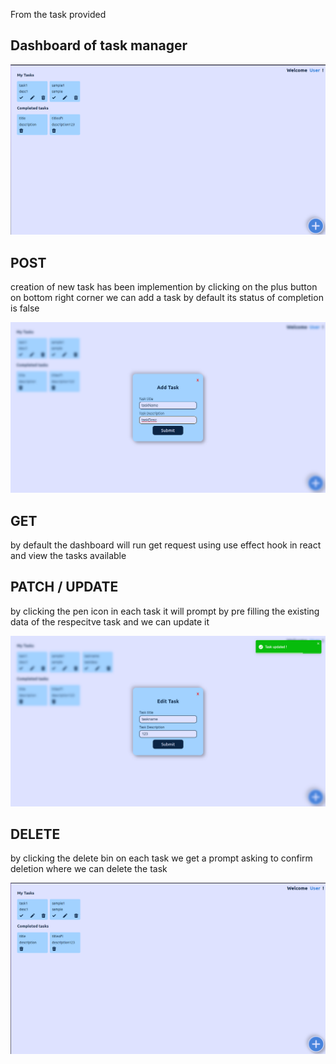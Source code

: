 From the task provided

## Dashboard of task manager

<img src="./images/dashboard.png">

## POST

creation of new task has been implemention by clicking on the plus button on bottom right corner we can add a task by default its status of completion is false

<img src="./images/addingTask.png">

## GET

by default the dashboard will run get request using use effect hook in react and view the tasks available

## PATCH / UPDATE

by clicking the pen icon in each task it will prompt by pre filling the existing data of the respecitve task and we can update it

<img src="./images/taskUpdate.png">

## DELETE

by clicking the delete bin on each task we get a prompt asking to confirm deletion where we can delete the task

<img src="./images/taskDeletion.png" >
